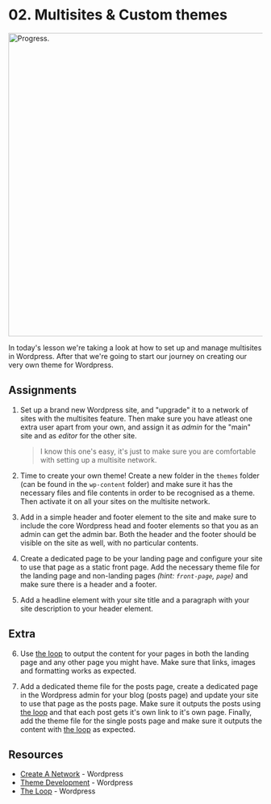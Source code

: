 # 02. Multisites & Custom themes
<img src="https://media.giphy.com/media/l0O2R0sDjnC8GBTfa/giphy.gif" alt="Progress." width="600">

In today's lesson we're taking a look at how to set up and manage multisites in Wordpress. After that we're going to start our journey on creating our very own theme for Wordpress.

## Assignments

1.
    Set up a brand new Wordpress site, and "upgrade" it to a network of sites with the multisites feature. Then make sure you have atleast one extra user apart from your own, and assign it as *admin* for the "main" site and as *editor* for the other site.

    > I know this one's easy, it's just to make sure you are comfortable with setting up a multisite network.

2.
    Time to create your own theme! Create a new folder in the `themes` folder (can be found in the `wp-content` folder) and make sure it has the necessary files and file contents in order to be recognised as a theme. Then activate it on all your sites on the multisite network.

3.
    Add in a simple header and footer element to the site and make sure to include the core Wordpress head and footer elements so that you as an admin can get the admin bar. Both the header and the footer should be visible on the site as well, with no particular contents.

4.
    Create a dedicated page to be your landing page and configure your site to use that page as a static front page. Add the necessary theme file for the landing page and non-landing pages *(hint: `front-page`, `page`)* and make sure there is a header and a footer.

5.
    Add a headline element with your site title and a paragraph with your site description to your header element.
    
## Extra

6.
    Use [the loop](https://codex.wordpress.org/The_Loop) to output the content for your pages in both the landing page and any other page you might have. Make sure that links, images and formatting works as expected.

7.
    Add a dedicated theme file for the posts page, create a dedicated page in the Wordpress admin for your blog (posts page) and update your site to use that page as the posts page. Make sure it outputs the posts using [the loop](https://codex.wordpress.org/The_Loop) and that each post gets it's own link to it's own page. Finally, add the theme file for the single posts page and make sure it outputs the content with [the loop](https://codex.wordpress.org/The_Loop) as expected.

## Resources

- [Create A Network](https://codex.wordpress.org/Create_A_Network) - Wordpress
- [Theme Development](https://codex.wordpress.org/Theme_Development) - Wordpress
- [The Loop](https://codex.wordpress.org/The_Loop) - Wordpress
